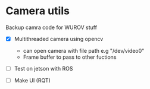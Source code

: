 # Camera utils

Backup camra code for WUROV stuff
- [x] Multithreaded camera using opencv
    - can open camera with file path e.g "/dev/video0"
    - Frame buffer to pass to other fuctions
- [ ] Test on jetson with ROS
- [ ] Make UI (RQT)


